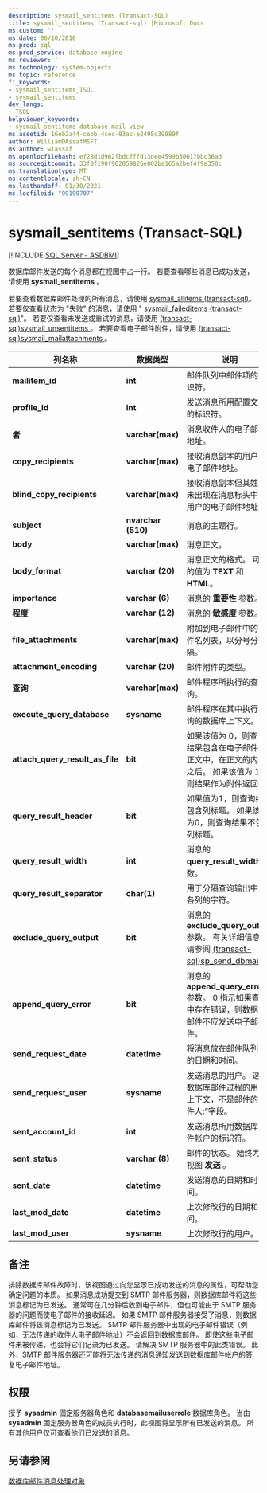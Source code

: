 ```yaml
---
description: sysmail_sentitems (Transact-SQL)
title: sysmail_sentitems (Transact-sql) |Microsoft Docs
ms.custom: ''
ms.date: 06/10/2016
ms.prod: sql
ms.prod_service: database-engine
ms.reviewer: ''
ms.technology: system-objects
ms.topic: reference
f1_keywords:
- sysmail_sentitems_TSQL
- sysmail_sentitems
dev_langs:
- TSQL
helpviewer_keywords:
- sysmail_sentitems database mail view
ms.assetid: 16eb2a44-cebb-4cec-93ac-e2498c39989f
author: WilliamDAssafMSFT
ms.author: wiassaf
ms.openlocfilehash: ef28d1d962fbdcfffd13dee4599b30617bbc36ad
ms.sourcegitcommit: 33f0f190f962059826e002be165a2bef4f9e350c
ms.translationtype: MT
ms.contentlocale: zh-CN
ms.lasthandoff: 01/30/2021
ms.locfileid: "99199707"
---
```

# <a name="sysmail_sentitems-transact-sql"></a>sysmail_sentitems (Transact-SQL)
[!INCLUDE [SQL Server - ASDBMI](../../includes/applies-to-version/sql-asdbmi.md)]

  数据库邮件发送的每个消息都在视图中占一行。 若要查看哪些消息已成功发送，请使用 **sysmail_sentitems** 。  
  
 若要查看数据库邮件处理的所有消息，请使用 [sysmail_allitems &#40;transact-sql&#41;](../../relational-databases/system-catalog-views/sysmail-allitems-transact-sql.md)。 若要仅查看状态为 "失败" 的消息，请使用 " [sysmail_faileditems &#40;transact-sql&#41;](../../relational-databases/system-catalog-views/sysmail-faileditems-transact-sql.md)"。 若要仅查看未发送或重试的消息，请使用 [&#40;transact-sql&#41;sysmail_unsentitems ](../../relational-databases/system-catalog-views/sysmail-unsentitems-transact-sql.md)。 若要查看电子邮件附件，请使用 [&#40;transact-sql&#41;sysmail_mailattachments ](../../relational-databases/system-catalog-views/sysmail-mailattachments-transact-sql.md)。  
  
|列名称|数据类型|说明|  
|-----------------|---------------|-----------------|  
|**mailitem_id**|**int**|邮件队列中邮件项的标识符。|  
|**profile_id**|**int**|发送消息所用配置文件的标识符。|  
|**者**|**varchar(max)**|消息收件人的电子邮件地址。|  
|**copy_recipients**|**varchar(max)**|接收消息副本的用户的电子邮件地址。|  
|**blind_copy_recipients**|**varchar(max)**|接收消息副本但其姓名未出现在消息标头中的用户的电子邮件地址。|  
|**subject**|**nvarchar (510)**|消息的主题行。|  
|**body**|**varchar(max)**|消息正文。|  
|**body_format**|**varchar (20)**|消息正文的格式。 可能的值为 **TEXT** 和 **HTML**。|  
|**importance**|**varchar (6)**|消息的 **重要性** 参数。|  
|**程度**|**varchar (12)**|消息的 **敏感度** 参数。|  
|**file_attachments**|**varchar(max)**|附加到电子邮件中的文件名列表，以分号分隔。|  
|**attachment_encoding**|**varchar (20)**|邮件附件的类型。|  
|**查询**|**varchar(max)**|邮件程序所执行的查询。|  
|**execute_query_database**|**sysname**|邮件程序在其中执行查询的数据库上下文。|  
|**attach_query_result_as_file**|**bit**|如果该值为 0，则查询结果包含在电子邮件的正文中，在正文的内容之后。 如果该值为 1，则结果作为附件返回。|  
|**query_result_header**|**bit**|如果值为1，则查询结果包含列标题。 如果该值为0，则查询结果不包括列标题。|  
|**query_result_width**|**int**|消息的 **query_result_width** 参数。|  
|**query_result_separator**|**char(1)**|用于分隔查询输出中的各列的字符。|  
|**exclude_query_output**|**bit**|消息的 **exclude_query_output** 参数。 有关详细信息，请参阅 [&#40;transact-sql&#41;sp_send_dbmail ](../../relational-databases/system-stored-procedures/sp-send-dbmail-transact-sql.md)。|  
|**append_query_error**|**bit**|消息的 **append_query_error** 参数。 0 指示如果查询中存在错误，则数据库邮件不应发送电子邮件。|  
|**send_request_date**|**datetime**|将消息放在邮件队列中的日期和时间。|  
|**send_request_user**|**sysname**|发送消息的用户。 这是数据库邮件过程的用户上下文，不是邮件的“发件人:”字段。|  
|**sent_account_id**|**int**|发送消息所用数据库邮件帐户的标识符。|  
|**sent_status**|**varchar (8)**|邮件的状态。 始终为此视图 **发送** 。|  
|**sent_date**|**datetime**|发送消息的日期和时间。|  
|**last_mod_date**|**datetime**|上次修改行的日期和时间。|  
|**last_mod_user**|**sysname**|上次修改行的用户。|  
  
## <a name="remarks"></a>备注  
 排除数据库邮件故障时，该视图通过向您显示已成功发送的消息的属性，可帮助您确定问题的本质。 如果消息成功提交到 SMTP 邮件服务器，则数据库邮件将这些消息标记为已发送。 通常可在几分钟后收到电子邮件，但也可能由于 SMTP 服务器的问题而使电子邮件的接收延迟。 如果 SMTP 邮件服务器接受了消息，则数据库邮件将该消息标记为已发送。 SMTP 邮件服务器中出现的电子邮件错误（例如，无法传递的收件人电子邮件地址）不会返回到数据库邮件。 即使这些电子邮件未被传递，也会将它们记录为已发送。 请解决 SMTP 服务器中的此类错误。 此外，SMTP 邮件服务器还可能将无法传递的消息通知发送到数据库邮件帐户的答复电子邮件地址。  
  
## <a name="permissions"></a>权限  
 授予 **sysadmin** 固定服务器角色和 **databasemailuserrole** 数据库角色。 当由 **sysadmin** 固定服务器角色的成员执行时，此视图将显示所有已发送的消息。 所有其他用户仅可查看他们已发送的消息。  
  
## <a name="see-also"></a>另请参阅  
 [数据库邮件消息处理对象](../../relational-databases/database-mail/database-mail-messaging-objects.md)  
  
  
